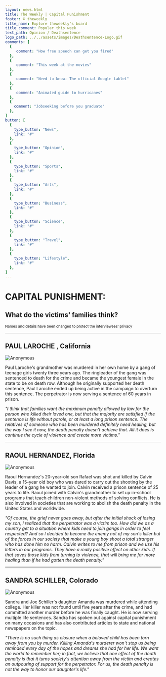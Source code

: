 ```yaml
---
layout: news.html
title: The Weekly | Capital Punishment
footer: © theweekly
title_name: Explore theweekly's board
title_comment: Popular this week
text_path: Opinion / Deathsentence
logo_path: ../../assets/images/Deathsentence-Logo.gif
comments: [
  {
     comment: "How free speech can get you fired"
  },
  {
     comment: "This week at the movies"
  },
  {
     comment: "Need to know: The official Google tablet"
  },
  {
     comment: "Animated guide to hurricanes"
  },
  {
    comment: "Jobseeking before you graduate"
  },
]
button: [
  {
    type_button: "News",
    link: "#"
  },
  {
    type_button: "Opinion",
    link: "#"
  },
  {
    type_button: "Sports",
    link: "#"
  },
  {
    type_button: "Arts",
    link: "#"
  },
  {
    type_button: "Business",
    link: "#"
  },
  {
    type_button: "Science",
    link: "#"
  },
  {
    type_button: "Travel",
    link: "#"
  },
  {
    type_button: "Lifestyle",
    link: "#"
  },
]
---
```

# CAPITAL PUNISHMENT:
## What do the victims' families think?

<small>Names and details have been changed to protect the interviewees' privacy</small>

* * *

## PAUL LAROCHE , California

![Anonymous](../../assets/images/deathsentence-avatar1.png)

Paul Laroche's grandmother was murdered in her own home by a gang of teenage girls twenty three years ago. The ringleader of the gang was sentenced to death for the crime and became the youngest female in the state to be on death row. Although he originally supported her death sentence, Paul Laroche ended up being active in the campaign to overturn this sentence. The perpetrator is now serving a sentence of 60 years in prison.

_"I think that families want the maximum penalty allowed by law for the person who killed their loved one, but that the majority are satisfied if the sentence is life without parole, or at least a long prison sentence. The relatives of someone who has been murdered definitely need healing, but the way I see it now, the death penalty doesn't achieve that. All it does is continue the cycle of violence and create more victims."_

* * *

## RAOUL HERNANDEZ, Florida

![Anonymous](../../assets/images/deathsentence-avatar2.png)

Raoul Hernandez's 20-year-old son Rafael was shot and killed by Calvin Davis, a 15-year old boy who was dared to carry out the shooting by the leader of a gang he wanted to join. Calvin received a prison sentence of 25 years to life. Raoul joined with Calvin's grandmother to set up in-school programs that teach children non-violent methods of solving conflicts. He is also involved in societies that are working to abolish the death penalty in the United States and worldwide.

_"Of course, the grief never goes away, but after the initial shock of losing my son, I realized that the perpetrator was a victim too. How did we as a country get to a situation where kids need to join gangs in order to feel respected? And so I decided to become the enemy not of my son's killer but of the forces in our society that make a young boy shoot a total stranger who has done him no harm. Calvin writes to me from prison and we use his letters in our programs. They have a really positive effect on other kids. If that saves those kids from turning to violence, that will bring me far more healing than if he had gotten the death penalty."_

* * *

## SANDRA SCHILLER, Colorado

![Anonymous](../../assets/images/deathsentence-avatar3.png)

Sandra and Joe Schiller's daughter Amanda was murdered while attending college. Her killer was not found until five years after the crime, and had committed another murder before he was finally caught. He is now serving multiple life sentences. Sandra has spoken out against capital punishment on many occasions and has also contributed articles to state and national newspapers on the topic.

_"There is no such thing as closure when a beloved child has been torn away from you by murder. Killing Amanda's murderer won't stop us being reminded every day of the hopes and dreams she had for her life. We want the world to remember her; in fact, we believe that one effect of the death penalty is that it turns society's attention away from the victim and creates an outpouring of support for the perpetrator. For us, the death penalty is not the way to honor our daughter's life."_
